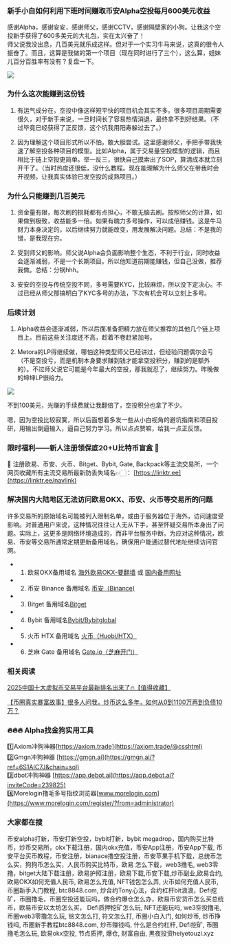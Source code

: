 ### 新手小白如何利用下班时间赚取币安Alpha空投每月600美元收益

感谢Alpha，感谢安安，感谢师父，感谢CCTV，感谢隔壁家的小狗。让我这个空投新手获得了600多美元的大礼包，实在太兴奋了！  
师父说我没出息，几百美元就乐成这样。但对于一个实习牛马来说，这真的很令人振奋了。而且，这算是我做的第一个项目（现在同时进行了三个），这么算，姐妹儿百分百胜率有没有？复盘一下。

[![](https://307e939.webp.li/20250722164952647.png)](https://btc8848.com/top-10-exchanges)

### 为什么这次能赚到这份钱

1. 有运气成分在，空投中像这样短平快的项目机会其实不多。很多项目周期需要很久，对于新手来说，一旦时间长了容易热情消退，最终拿不到好结果。（不过毕竟已经获得了正反馈，这个坑我用阳寿躲过去了。）

2. 因为理解这个项目形式所以不怕，敢大胆尝试。这里感谢师父，手把手带我快速了解空投各种项目的模型。比如Alpha，属于交易量空投模型的逻辑，而且相比于链上空投更简单。举一反三，很快自己摸索出了SOP，算清成本就立刻开干了。（当时热度还很低，没什么教程。现在能理解为什么师父在带我时会开视频，让我真实体验已发空投的成熟项目。）

### 为什么只能赚到几百美元

1. 资金量有限，每次刷的损耗都有点担心，不敢无脑去刷。按照师父的计算，如果做到极致，收益能多一倍。如果有魄力多号操作，可以成倍赚钱。这是牛马财力本身决定的，以后继续努力就能改变，用发展解决问题。总结：不是我的错，是我现在穷。

2. 受到师父的影响。师父说Alpha会负面影响整个生态，不利于行业，同时收益会逐渐减弱，不是一个长期项目。所以他知道前期能赚钱，但自己没做，推荐我做。总结：分锅hhh。

3. 安安的空投与传统空投不同，多号需要KYC，比较麻烦，所以没下定决心。不过已经从师父那搞明白了KYC多号的办法，下次有机会可以立刻上多号。

### 后续计划

1. Alpha收益会逐渐减弱，所以后面准备把精力放在师父推荐的其他几个链上项目上。目前这些关注度还不高，趁着不卷赶紧加号。

2. Metora的LP得继续做，哪怕这种类型师父已经讲过，但经验问题偶尔会亏（不是空投亏，而是机制本身要求赚到钱才能拿空投积分，赚到的是额外的）。不过师父说它可能是今年最大的空投，那我就忍了，继续努力。昨晚做的坤坤LP很给力。

[![](https://307e939.webp.li/20250722164925504.png)](https://btc8848.com/top-10-exchanges)

不到100美元，光赚的手续费就让我翻倍了，空投积分也拿了不少。

嗯，因为空投比较寂寞，所以后面想着多发一些从小白视角的避坑指南和项目投研，用输出倒逼输入，逼自己努力学习。所以点点赞嘛，给我一点正反馈。

### 限时福利——新人注册领保底20+U比特币盲盒 🎁
🎁 注册欧易、币安、火币、Bitget、Bybit, Gate, Backpack等主流交易所，一个网页收藏所有主流交易所最新防丢失域名👉🏻： [https://linktr.ee](https://linktr.ee/navlink)

### 解决国内大陆地区无法访问欧易OKX、币安、火币等交易所的问题
许多交易所的原始域名可能被列入限制名单，或由于服务器位于海外，访问速度受影响。对普通用户来说，这种情况往往让人无从下手，甚至怀疑交易所本身出了问题。实际上，这更多是网络环境造成的，而非平台服务中断。为应对这种情况，欧易、币安等交易所通常定期更新备用域名，确保用户能通过替代地址继续访问官网。

- 1. 欧易OKX备用域名 [海外欧易OKX-要翻墙](https://www.okx.com/join/76527935) 或 [国内备用网址](https://www.chouyi.kim/zh-hans/join/76527935) 
- 2. 币安 Binance 备用域名 [币安（Binance)](https://accounts.binance.com/zh-CN/register?ref=36457687)
- 3. Bitget 备用域名[Bitget](https://www.bitget.com/zh-CN/referral/register?from=referral&clacCode=VRNEYUTR)
- 4. Bybit 备用域名[Bybit/Bybitglobal](https://www.bybitglobal.com/zh-MY/invite/?ref=VMKORMM)
- 5. 火币 HTX 备用域名 [火币（Huobi/HTX）](https://www.htx.com/invite/zh-cn/1f?invite_code=whf45223)
- 6. 芝麻 Gate 备用域名 [Gate.io（芝麻开门）](https://www.gate.io/zh/signup?ref_type=103&ref=A1ERAQ)

### 相关阅读
[2025中国十大虚拟币交易平台最新排名出来了🔥【值得收藏】](https://btc8848.com/top-10-exchanges/)

[【币圈真实暴富故事】很多人问我，炒币这么多年，如何从0到1100万再到负债10万？](https://heiyetouzi.xyz/biquanstory001/)

### 🔥🔥🔥 Alpha找金狗实用工具
1️⃣Axiom冲狗神器[https://axiom.trade](https://axiom.trade/@csshtml)  
2️⃣Gmgn冲狗神器 [https://gmgn.ai](https://gmgn.ai/?ref=6S1AIC7J&chain=sol)  
3️⃣dbot冲狗神器 [https://app.debot.ai](https://app.debot.ai?inviteCode=239825)  
4️⃣Morelogin撸毛多号指纹浏览器[www.morelogin.com](https://www.morelogin.com/register/?from=administrator)  

### 大家都在搜
币安alpha打新，币安打新空投，bybit打新，bybit megadrop，国内购买比特币，炒币交易所，okx下载注册，国内okx充值，币安App注册，币安App下载, 币安平台买币教程，币安注册，bianace撸空投注册，币安苹果手机下载，总统币怎么买，狗狗币怎么买，人民币购买比特币，欧易 怎么下载，web3撸毛, web3零撸，bitget大陆下载注册，欧易护照注册，欧易下载,币安下载,炒币副业,欧易合约, 欧易OKX如何充值人民币, 欧易怎么充值, NFT钱包怎么弄, 火币如何充值人民币, 币圈新手入门教程, btc8848.com, 炒合约Tony心法，合约杠杆bit浪浪，Defi挖矿，币圈撸毛，币圈空投还能玩吗，做合约爆仓怎么办，欧易币安货币怎么买总统币，欧易币安以太坊怎么买， Defi质押挖矿怎么玩, NFT还能玩吗, we3空投撸毛, 币圈web3零撸怎么玩, 铭文怎么打, 符文怎么打, 币圈小白入门, 如何炒币, 炒币挣钱吗, 币圈新手教程btc8848.com, 炒币赚钱吗, 什么是合约杠杆, Defi挖矿, 币圈撸毛怎么玩, 欧易okx空投, 节点质押, 爆仓, 财富自由, 黑夜投资heiyetouzi.xyz